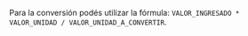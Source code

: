 Para la conversión podés utilizar la fórmula: `VALOR_INGRESADO * VALOR_UNIDAD / VALOR_UNIDAD_A_CONVERTIR`.